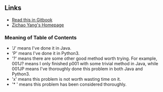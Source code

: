 ## Links

* [Read this in Gitbook](https://zichao-yang.gitbook.io/leetcode-zichao/)
* [Zichao Yang's Homepage](https://www.zichaoyang.com/)


### Meaning of Table of Contents
* 'J' means I've done it in Java.
* 'P' means I've done it in Python3.
* '?' means there are some other good method worth trying.
For example, 001J? means I only finished p001 with some trivial method in Java, while 001JP means I've thoroughly done this problem in both Java and Python3.
* 'x' means this problem is not worth wasting time on it.
* '* ' means this problem has been considered thoroughly.
